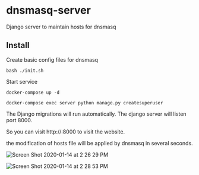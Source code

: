 # dnsmasq-server
Django server to maintain hosts for dnsmasq

## Install

Create basic config files for dnsmasq
```shell script
bash ./init.sh
```

Start service
```shell script
docker-compose up -d
```

```shell script
docker-compose exec server python manage.py createsuperuser
```

The Django migrations will run automatically. The django server will listen port 8000.

So you can visit http://<your-ip>:8000 to visit the website.

the modification of hosts file will be applied by dnsmasq in several seconds.

![Screen Shot 2020-01-14 at 2 26 29 PM](https://user-images.githubusercontent.com/19929075/72319393-06054300-36da-11ea-87e7-352eb83868be.png)

![Screen Shot 2020-01-14 at 2 28 53 PM](https://user-images.githubusercontent.com/19929075/72319484-36e57800-36da-11ea-909c-55e54597b1b8.png)
